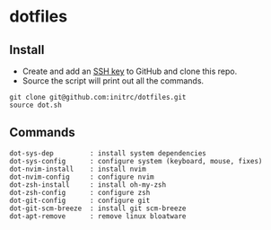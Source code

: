 dotfiles
========
## Install

- Create and add an [SSH key](https://github.com/settings/keys) to GitHub and clone this repo.
- Source the script will print out all the commands.

```
git clone git@github.com:initrc/dotfiles.git
source dot.sh
```

## Commands
```
dot-sys-dep         : install system dependencies
dot-sys-config      : configure system (keyboard, mouse, fixes)
dot-nvim-install    : install nvim
dot-nvim-config     : configure nvim
dot-zsh-install     : install oh-my-zsh
dot-zsh-config      : configure zsh
dot-git-config      : configure git
dot-git-scm-breeze  : install git scm-breeze
dot-apt-remove      : remove linux bloatware 
```

